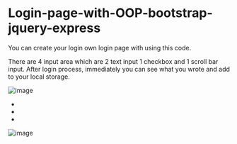 # Login-page-with-OOP-bootstrap-jquery-express

You can create your login own login page with using this code. 

There are 4 input area which are 2 text input 1 checkbox and 1 scroll bar input. After login process, immediately you can see what you wrote and add to your local storage.

![image](https://user-images.githubusercontent.com/85802866/146636718-4ac21ca1-1015-4a48-ae36-5de541673b3e.png)

*
*
*
![image](https://user-images.githubusercontent.com/85802866/146636727-47b8a144-1255-4654-811a-0f5197338715.png)
